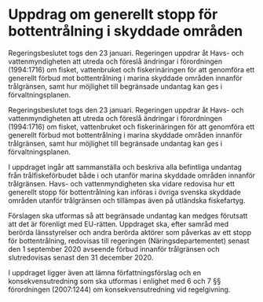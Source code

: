 # Uppdrag om generellt stopp för bottentrålning i skyddade områden

Regeringsbeslutet togs den 23 januari. Regeringen uppdrar åt Havs- och vattenmyndigheten att utreda och föreslå ändringar i förordningen (1994:1716) om fisket, vattenbruket och fiskerinäringen för att genomföra ett generellt förbud mot bottentrålning i marina skyddade områden innanför trålgränsen, samt hur möjlighet till begränsade undantag kan ges i förvaltningsplanen.

Regeringsbeslutet togs den 23 januari. Regeringen uppdrar åt Havs- och vattenmyndigheten att utreda och föreslå ändringar i förordningen (1994:1716) om fisket, vattenbruket och fiskerinäringen för att genomföra ett generellt förbud mot bottentrålning i marina skyddade områden innanför trålgränsen, samt hur möjlighet till begränsade undantag kan ges i förvaltningsplanen.

I uppdraget ingår att sammanställa och beskriva alla befintliga undantag från trålfiskeförbudet både i och utanför marina skyddade områden innanför trålgränsen. Havs- och vattenmyndigheten ska vidare redovisa hur ett generellt stopp för bottentrålning kan införas i övriga svenska skyddade områden utanför trålgränsen och tillämpas även på utländska fiskefartyg.

Förslagen ska utformas så att begränsade undantag kan medges förutsatt att det är förenligt med EU-rätten. Uppdraget ska, efter samråd med berörda länsstyrelser och andra berörda aktörer som påverkas av ett stopp för bottentrålning, redovisas till regeringen (Näringsdepartementet) senast den 1 september 2020 avseende förbud innanför trålgränsen och slutredovisas senast den 31 december 2020.

I uppdraget ligger även att lämna författningsförslag och en konsekvensutredning som ska utformas i enlighet med 6 och 7 §§ förordningen (2007:1244) om konsekvensutredning vid regelgivning.
